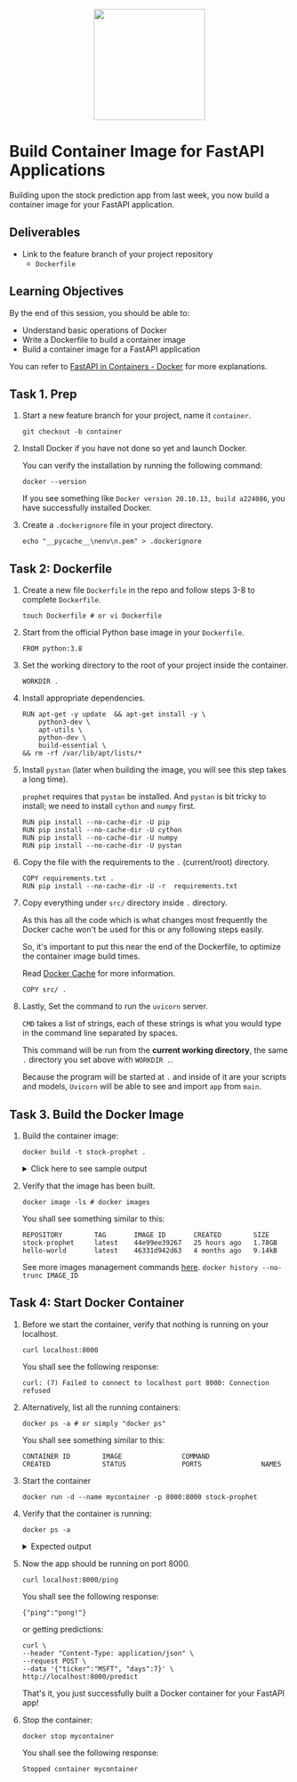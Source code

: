 <p align = "center" draggable=”false” ><img src="https://user-images.githubusercontent.com/37101144/161836199-fdb0219d-0361-4988-bf26-48b0fad160a3.png" 
     width="200px"
     height="auto"/>
</p>

# Build Container Image for FastAPI Applications

Building upon the stock prediction app from last week, you now build a container image for your FastAPI application. 

## Deliverables
- Link to the feature branch of your project repository
    - `Dockerfile`

## Learning Objectives
By the end of this session, you should be able to:

- Understand basic operations of Docker
- Write a Dockerfile to build a container image
- Build a container image for a FastAPI application

You can refer to [FastAPI in Containers - Docker](https://fastapi.tiangolo.com/deployment/docker/#dockerfile) for more explanations.

## Task 1. Prep
1. Start a new feature branch for your project, name it `container`.

    ``` git checkout -b container ```

1. Install Docker if you have not done so yet and launch Docker. 

    You can verify the installation by running the following command:

    ``` docker --version ```

    If you see something like `Docker version 20.10.13, build a224086`, you have successfully installed Docker.

1. Create a `.dockerignore` file in your project directory.

    ``` echo "__pycache__\nenv\n.pem" > .dockerignore ```

## Task 2: Dockerfile
1. Create a new file `Dockerfile` in the repo and follow steps 3-8 to complete `Dockerfile`.

    ``` touch Dockerfile # or vi Dockerfile ```
    
1. Start from the official Python base image in your `Dockerfile`.
    ```
    FROM python:3.8
    ```
1. Set the working directory to the root of your project inside the container.
    ```
    WORKDIR .
    ```
1. Install appropriate dependencies.
    ```
    RUN apt-get -y update  && apt-get install -y \
        python3-dev \
        apt-utils \
        python-dev \
        build-essential \   
    && rm -rf /var/lib/apt/lists/* 
    ```
1. Install `pystan` (later when building the image, you will see this step takes a long time). 

    `prophet` requires that `pystan` be installed. And `pystan` is bit tricky to install; we need to install `cython` and `numpy` first.

    ```
    RUN pip install --no-cache-dir -U pip
    RUN pip install --no-cache-dir -U cython
    RUN pip install --no-cache-dir -U numpy
    RUN pip install --no-cache-dir -U pystan
    ```

1. Copy the file with the requirements to the `.` (current/root) directory.

    ```
    COPY requirements.txt .
    RUN pip install --no-cache-dir -U -r  requirements.txt
    ```

1. Copy everything under `src/` directory inside `.` directory.

    As this has all the code which is what changes most frequently the Docker cache won't be used for this or any following steps easily.

    So, it's important to put this near the end of the Dockerfile, to optimize the container image build times. 

    Read [Docker Cache](https://fastapi.tiangolo.com/deployment/docker/#docker-cache) for more information.
    

    ```
    COPY src/ .
    ```
1. Lastly, Set the command to run the `uvicorn` server.

    `CMD` takes a list of strings, each of these strings is what you would type in the command line separated by spaces.

    This command will be run from the **current working directory**, the same `.` directory you set above with `WORKDIR .`.

    Because the program will be started at `.` and inside of it are your scripts and models, `Uvicorn` will be able to see and import `app` from `main`.

## Task 3. Build the Docker Image
1. Build the container image: 
    
    `docker build -t stock-prophet .`

    <details>
    <summary> Click here to see sample output </summary>
    
    Notice that step 6/10 took the longest to build.
    ```
    [+] Building 669.2s (14/14) FINISHED                                                                
    => [internal] load build definition from Dockerfile                                           0.0s
    => => transferring dockerfile: 519B                                                           0.0s
    => [internal] load .dockerignore                                                              0.0s
    => => transferring context: 34B                                                               0.0s
    => [internal] load metadata for docker.io/library/python:3.8                                  0.5s
    => [ 1/10] FROM docker.io/library/python:3.8@sha256:7d870123fe736cc912528a4f29c380d19f5efa29  0.0s
    => [internal] load build context                                                              0.0s
    => => transferring context: 1.22kB                                                            0.0s
    => CACHED [ 2/10] RUN apt-get -y update && apt-get install -y   python3-dev   apt-utils   py  0.0s
    => CACHED [ 3/10] RUN pip install --no-cache-dir -U pip                                       0.0s
    => [ 4/10] RUN pip install --no-cache-dir -U cython                                           1.5s
    => [ 5/10] RUN pip install --no-cache-dir -U numpy                                            3.7s
    => [ 6/10] RUN pip install --no-cache-dir -U pystan                                         529.6s 
    => [ 7/10] COPY requirements.txt .                                                            0.0s 
    => [ 8/10] RUN pip install --no-cache-dir -U -r requirements.txt                            129.4s 
    => [ 9/10] COPY src/ .                                                                        0.1s 
    => exporting to image                                                                         4.3s 
    => => exporting layers                                                                        4.3s 
    => => writing image sha256:44e99ee39267bc9c9b65e44a67e1cd534bf98f8e0f4c469c9a617e4be8636640   0.0s 
    => => naming to docker.io/library/stock-prophet                                               0.0s 
    ```
    </details>

1. Verify that the image has been built.

    ```docker image -ls # docker images```    

    You shall see something similar to this:
    
    ```
    REPOSITORY        TAG       IMAGE ID       CREATED        SIZE
    stock-prophet     latest    44e99ee39267   25 hours ago   1.78GB
    hello-world       latest    46331d942d63   4 months ago   9.14kB
    ```

    See more images management commands [here](https://docs.docker.com/engine/reference/commandline/image/).
`docker history --no-trunc IMAGE_ID`

## Task 4: Start Docker Container

1. Before we start the container, verify that nothing is running on your localhost.

    ```curl localhost:8000```

    You shall see the following response:
    
    ```
    curl: (7) Failed to connect to localhost port 8000: Connection refused
    ```
1. Alternatively, list all the running containers:
    
    ```docker ps -a # or simply "docker ps"```
    
    You shall see something similar to this:
    
    ```
    CONTAINER ID        IMAGE               COMMAND                  CREATED             STATUS              PORTS               NAMES
    ```
1. Start the container
    ```
    docker run -d --name mycontainer -p 8000:8000 stock-prophet
    ```
1. Verify that the container is running:
    
    ```docker ps -a```

    <details><summary> Expected output </summary>
    
    ```
    CONTAINER ID   IMAGE           COMMAND                  CREATED          STATUS          PORTS                    NAMES
    725a7ee73273   stock-prophet   "uvicorn main:app --…"   30 seconds ago   Up 29 seconds   0.0.0.0:8000->8000/tcp   mycontainer
    ```
    </details>

1. Now the app should be running on port 8000.
    
    ```curl localhost:8000/ping```
    
    You shall see the following response:
    
    ```
    {"ping":"pong!"}
    ```

    or getting predictions:
    ```
    curl \
    --header "Content-Type: application/json" \
    --request POST \
    --data '{"ticker":"MSFT", "days":7}' \
    http://localhost:8000/predict
    ```

    That's it, you just successfully built a Docker container for your FastAPI app! 

1. Stop the container:
    
    ```docker stop mycontainer```
    
    You shall see the following response:
    
    ```
    Stopped container mycontainer
    ```

